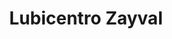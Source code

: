 ---
title: "Lubicentro Zayval"
url: /san-juan-de-tibas/lubicentro-zayval/
shop: reparación de automóviles
---